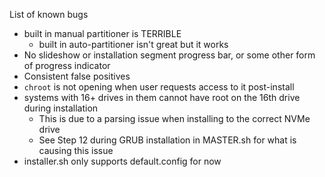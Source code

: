 List of known bugs
- built in manual partitioner is TERRIBLE
  - built in auto-partitioner isn't great but it works
- No slideshow or installation segment progress bar, or some other form of progress indicator
- Consistent false positives
- `chroot` is not opening when user requests access to it post-install
- systems with 16+ drives in them cannot have root on the 16th drive during installation
	- This is due to a parsing issue when installing to the correct NVMe drive
	- See Step 12 during GRUB installation in MASTER.sh for what is causing this issue
- installer.sh only supports default.config for now